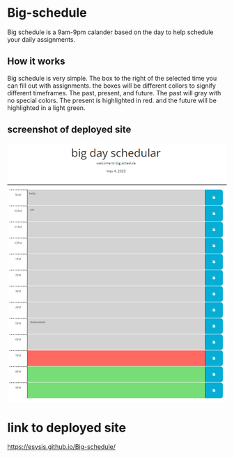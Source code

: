 # Big-schedule

Big schedule is a 9am-9pm calander based on the day to help schedule your daily assignments.

## How it works

Big schedule is very simple. The box to the right of the selected time you can fill out with assignments. the boxes will be different collors to signify different timeframes. The past, present, and future. The past will gray with no special colors. The present is highlighted in red. and the future will be highlighted in a light green.

## screenshot of deployed site

![This is a screenshot of the password website](./Bigschedule.PNG)

# link to deployed site

https://esysis.github.io/Big-schedule/